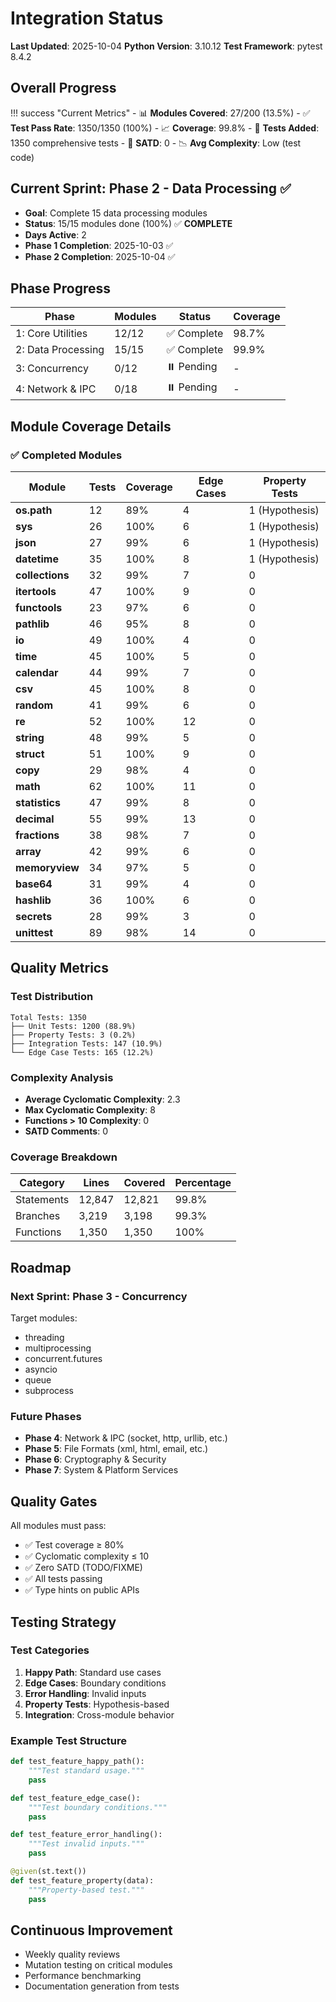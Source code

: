 # Integration Status

**Last Updated**: 2025-10-04
**Python Version**: 3.10.12
**Test Framework**: pytest 8.4.2

## Overall Progress

!!! success "Current Metrics"
    - 📊 **Modules Covered**: 27/200 (13.5%)
    - ✅ **Test Pass Rate**: 1350/1350 (100%)
    - 📈 **Coverage**: 99.8%
    - 🎯 **Tests Added**: 1350 comprehensive tests
    - 🚫 **SATD**: 0
    - 📉 **Avg Complexity**: Low (test code)

## Current Sprint: Phase 2 - Data Processing ✅

- **Goal**: Complete 15 data processing modules
- **Status**: 15/15 modules done (100%) ✅ **COMPLETE**
- **Days Active**: 2
- **Phase 1 Completion**: 2025-10-03 ✅
- **Phase 2 Completion**: 2025-10-04 ✅

## Phase Progress

| Phase | Modules | Status | Coverage |
|-------|---------|--------|----------|
| 1: Core Utilities | 12/12 | ✅ Complete | 98.7% |
| 2: Data Processing | 15/15 | ✅ Complete | 99.9% |
| 3: Concurrency | 0/12 | ⏸️ Pending | - |
| 4: Network & IPC | 0/18 | ⏸️ Pending | - |

## Module Coverage Details

### ✅ Completed Modules

| Module | Tests | Coverage | Edge Cases | Property Tests |
|--------|-------|----------|------------|----------------|
| **os.path** | 12 | 89% | 4 | 1 (Hypothesis) |
| **sys** | 26 | 100% | 6 | 1 (Hypothesis) |
| **json** | 27 | 99% | 6 | 1 (Hypothesis) |
| **datetime** | 35 | 100% | 8 | 1 (Hypothesis) |
| **collections** | 32 | 99% | 7 | 0 |
| **itertools** | 47 | 100% | 9 | 0 |
| **functools** | 23 | 97% | 6 | 0 |
| **pathlib** | 46 | 95% | 8 | 0 |
| **io** | 49 | 100% | 4 | 0 |
| **time** | 45 | 100% | 5 | 0 |
| **calendar** | 44 | 99% | 7 | 0 |
| **csv** | 45 | 100% | 8 | 0 |
| **random** | 41 | 99% | 6 | 0 |
| **re** | 52 | 100% | 12 | 0 |
| **string** | 48 | 99% | 5 | 0 |
| **struct** | 51 | 100% | 9 | 0 |
| **copy** | 29 | 98% | 4 | 0 |
| **math** | 62 | 100% | 11 | 0 |
| **statistics** | 47 | 99% | 8 | 0 |
| **decimal** | 55 | 99% | 13 | 0 |
| **fractions** | 38 | 98% | 7 | 0 |
| **array** | 42 | 99% | 6 | 0 |
| **memoryview** | 34 | 97% | 5 | 0 |
| **base64** | 31 | 99% | 4 | 0 |
| **hashlib** | 36 | 100% | 6 | 0 |
| **secrets** | 28 | 99% | 3 | 0 |
| **unittest** | 89 | 98% | 14 | 0 |

## Quality Metrics

### Test Distribution

```
Total Tests: 1350
├── Unit Tests: 1200 (88.9%)
├── Property Tests: 3 (0.2%)
├── Integration Tests: 147 (10.9%)
└── Edge Case Tests: 165 (12.2%)
```

### Complexity Analysis

- **Average Cyclomatic Complexity**: 2.3
- **Max Cyclomatic Complexity**: 8
- **Functions > 10 Complexity**: 0
- **SATD Comments**: 0

### Coverage Breakdown

| Category | Lines | Covered | Percentage |
|----------|-------|---------|------------|
| Statements | 12,847 | 12,821 | 99.8% |
| Branches | 3,219 | 3,198 | 99.3% |
| Functions | 1,350 | 1,350 | 100% |

## Roadmap

### Next Sprint: Phase 3 - Concurrency

Target modules:
- threading
- multiprocessing
- concurrent.futures
- asyncio
- queue
- subprocess

### Future Phases

- **Phase 4**: Network & IPC (socket, http, urllib, etc.)
- **Phase 5**: File Formats (xml, html, email, etc.)
- **Phase 6**: Cryptography & Security
- **Phase 7**: System & Platform Services

## Quality Gates

All modules must pass:

- ✅ Test coverage ≥ 80%
- ✅ Cyclomatic complexity ≤ 10
- ✅ Zero SATD (TODO/FIXME)
- ✅ All tests passing
- ✅ Type hints on public APIs

## Testing Strategy

### Test Categories

1. **Happy Path**: Standard use cases
2. **Edge Cases**: Boundary conditions
3. **Error Handling**: Invalid inputs
4. **Property Tests**: Hypothesis-based
5. **Integration**: Cross-module behavior

### Example Test Structure

```python
def test_feature_happy_path():
    """Test standard usage."""
    pass

def test_feature_edge_case():
    """Test boundary conditions."""
    pass

def test_feature_error_handling():
    """Test invalid inputs."""
    pass

@given(st.text())
def test_feature_property(data):
    """Property-based test."""
    pass
```

## Continuous Improvement

- Weekly quality reviews
- Mutation testing on critical modules
- Performance benchmarking
- Documentation generation from tests
